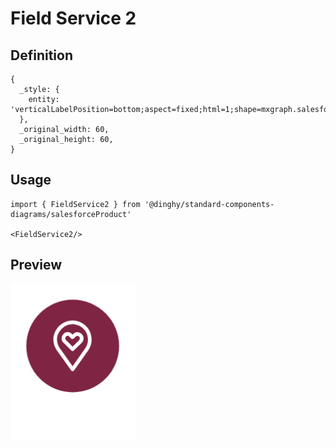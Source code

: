 # Field Service 2

## Definition

```
{
  _style: { 
    entity: 'verticalLabelPosition=bottom;aspect=fixed;html=1;shape=mxgraph.salesforce.field_service2;',
  },
  _original_width: 60,
  _original_height: 60,
}
```

## Usage

```
import { FieldService2 } from '@dinghy/standard-components-diagrams/salesforceProduct'

<FieldService2/>
```

## Preview

<img src="./field-service-2.png" width="200"/>
